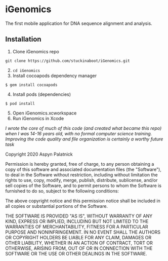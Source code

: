 iGenomics
=========

The first mobile application for DNA sequence alignment and analysis.

## Installation
1) Clone iGenomics repo
```
git clone https://github.com/stuckinaboot/iGenomics.git
```
2) `cd iGenomics`
3) Install cocoapods dependency manager
```
$ gem install cocoapods
```
4) Install pods (dependencies)
```
$ pod install
```
5) Open iGenomics.xcworkspace
6) Run iGenomics in Xcode

*I wrote the core of much of this code (and created what became this repo) when I was 14-16 years old, with no formal computer science training. Improving the code quality and file organization is certainly a worthy future task*

Copyright 2020 Aspyn Palatnick

Permission is hereby granted, free of charge, to any person obtaining a copy of this software and associated documentation files (the "Software"), to deal in the Software without restriction, including without limitation the rights to use, copy, modify, merge, publish, distribute, sublicense, and/or sell copies of the Software, and to permit persons to whom the Software is furnished to do so, subject to the following conditions:

The above copyright notice and this permission notice shall be included in all copies or substantial portions of the Software.

THE SOFTWARE IS PROVIDED "AS IS", WITHOUT WARRANTY OF ANY KIND, EXPRESS OR IMPLIED, INCLUDING BUT NOT LIMITED TO THE WARRANTIES OF MERCHANTABILITY, FITNESS FOR A PARTICULAR PURPOSE AND NONINFRINGEMENT. IN NO EVENT SHALL THE AUTHORS OR COPYRIGHT HOLDERS BE LIABLE FOR ANY CLAIM, DAMAGES OR OTHER LIABILITY, WHETHER IN AN ACTION OF CONTRACT, TORT OR OTHERWISE, ARISING FROM, OUT OF OR IN CONNECTION WITH THE SOFTWARE OR THE USE OR OTHER DEALINGS IN THE SOFTWARE.
